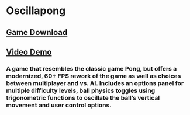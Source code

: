 # Oscillapong

## [Game Download](https://tinyurl.com/qp5a5dq "Game Download Page")
## [Video Demo](https://youtu.be/wVzSVwH3JNI)


### A game that resembles the classic game Pong, but offers a modernized, 60+ FPS rework of the game as well as choices between multiplayer and vs. AI. Includes an options panel for multiple difficulty levels, ball physics toggles using trigonometric functions to oscillate the ball’s vertical movement and user control options.
